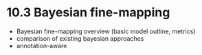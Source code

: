 # 10.3 Bayesian fine-mapping

- Bayesian fine-mapping overview (basic model outline, metrics)
- comparison of existing bayesian approaches
- annotation-aware
